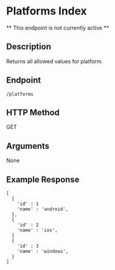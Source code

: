 # Platforms Index
** This endpoint is not currently active **

## Description
Returns all allowed values for platform.

## Endpoint
`/platforms`

## HTTP Method
GET

## Arguments
None

## Example Response

```
[
  {
    'id' : 1
    'name' : 'android',
  },
  {
    'id' : 2
    'name' : 'ios',
  }
  {
    'id' : 3
    'name' : 'windows',
  }
]
```
